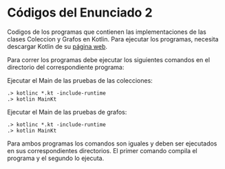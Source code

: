 # Códigos del Enunciado 2

Codigos de los programas que contienen las implementaciones de las clases Coleccion
y Grafos en Kotlin.
Para ejecutar los programas, necesita descargar Kotlin de su [página web](https://kotlinlang.org/).

Para correr los programas debe ejecutar los siguientes comandos en el directorio del correspondiente programa:

Ejecutar el Main de las pruebas de las colecciones:

```
.> kotlinc *.kt -include-runtime
.> kotlin MainKt
```
Ejecutar el Main de las pruebas de grafos:

```
.> kotlinc *.kt -include-runtime
.> kotlin MainKt
```
Para ambos programas los comandos son iguales y deben ser ejecutados en sus correspondientes directorios. El 
primer comando compila el programa y el segundo lo ejecuta.